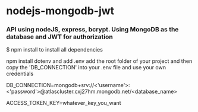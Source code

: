 # nodejs-mongodb-jwt
### API using nodeJS, express, bcrypt. Using MongoDB as the database and JWT for authorization

$ npm install 
to install all dependencies

npm install dotenv and add .env add the root folder of your project
and then copy the 'DB_CONNECTION' into your .env file and use your own credentials

DB_CONNECTION=mongodb+srv://<'username'>:<'password'>@atlascluster.cxj27hm.mongodb.net/<database_name>

ACCESS_TOKEN_KEY=whatever_key_you_want
